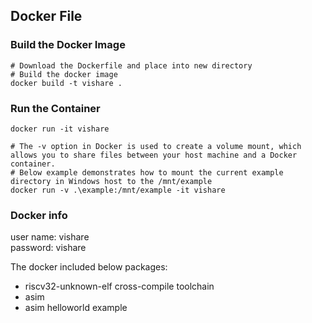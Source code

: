 ## Docker File

### Build the Docker Image
```console
# Download the Dockerfile and place into new directory
# Build the docker image
docker build -t vishare .
```

### Run the Container
```
docker run -it vishare

# The -v option in Docker is used to create a volume mount, which allows you to share files between your host machine and a Docker container.
# Below example demonstrates how to mount the current example directory in Windows host to the /mnt/example
docker run -v .\example:/mnt/example -it vishare
```

### Docker info
user name: vishare<br >
password: vishare

The docker included below packages:
* riscv32-unknown-elf cross-compile toolchain
* asim
* asim helloworld example

